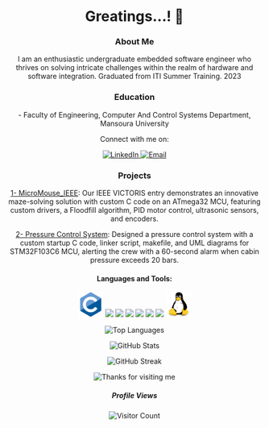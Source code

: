 <h1 align="center"> Greatings...! 👋</h1>



<h3 align="center">About Me</h3>
<p align="center">
I am an enthusiastic undergraduate embedded software engineer who thrives on solving intricate challenges within the realm of hardware and software integration. Graduated from ITI Summer Training. 2023</p>

<h3 align="center">Education</h3>
<p align="center">
  - Faculty of Engineering, Computer And Control Systems Department, Mansoura University
</p>
<p align="center">
  Connect with me on:
</p>
<p align="center">
  <a href="https://linkedin.com/in/hady-abdelhady-b540231a7/" target="_blank">
    <img src="https://raw.githubusercontent.com/rahuldkjain/github-profile-readme-generator/master/src/images/icons/Social/linked-in-alt.svg" alt="LinkedIn" height="30" width="40" />
  </a>
  <a href="mailto:hady011200@gmail.com" target="_blank">
    <img src="https://img.icons8.com/color/48/000000/gmail.png" alt="Email" height="30" width="40" />
  </a>
</p>
<h3 align="center">Projects</h3>
<p align="center">
  <a href="https://github.com/HadyAbdelhady/MicroMouse_IEEE">1- MicroMouse_IEEE</a>: Our IEEE VICTORIS entry demonstrates an innovative maze-solving solution with custom C code on an ATmega32 MCU, featuring custom drivers, a Floodfill algorithm, PID motor control, ultrasonic sensors, and encoders.
</p>
<p align="center">
  <a href="https://github.com/HadyAbdelhady/embedded-deploma/tree/main/first%20term%20projects/Pressure%20Control%20System">2- Pressure Control System</a>:  Designed a pressure control system with a custom startup C code, linker script, makefile, and UML diagrams for STM32F103C6 MCU, alerting the crew with a 60-second alarm when cabin pressure exceeds 20 bars.
</p>

<h4 align="center">Languages and Tools:</h4>
<p align="center">
  <code><img height="50" src="https://raw.githubusercontent.com/devicons/devicon/master/icons/c/c-original.svg"></code>
    <code><img height="50" src="https://upload.wikimedia.org/wikipedia/commons/1/18/ISO_C%2B%2B_Logo.svg"></code>
    <code><img height="50" src="https://upload.wikimedia.org/wikipedia/commons/thumb/c/c3/Python-logo-notext.svg/800px-Python-logo-notext.svg.png"></code>
  <code><img height="50" src="https://www.vectorlogo.zone/logos/git-scm/git-scm-icon.svg"></code>
  <code><img height="50" src="https://user-images.githubusercontent.com/674621/71187801-14e60a80-2280-11ea-94c9-e56576f76baf.png"></code>
  <code><img height="50" src="https://upload.wikimedia.org/wikipedia/commons/thumb/6/69/Notepad%2B%2B_Logo.svg/2367px-Notepad%2B%2B_Logo.svg.png"></code>
  <code><img height="50" src="https://www.devopsschool.com/trainer/assets/images/makefiles-logo.png"></code>
  <code><img height="50" src="https://raw.githubusercontent.com/devicons/devicon/master/icons/linux/linux-original.svg"></code>
</p>

<p align="center">
  <img src="https://github-readme-stats.vercel.app/api/top-langs?username=HadyAbdelhady&show_icons=true&locale=en&layout=compact" alt="Top Languages" />
</p>

<p align="center">
  <img src="https://github-readme-stats.vercel.app/api?username=HadyAbdelhady&show_icons=true&locale=en" alt="GitHub Stats" />
</p>

<p align="center">
  <img src="https://github-readme-streak-stats.herokuapp.com/?user=HadyAbdelhady" alt="GitHub Streak" />
</p>

<div align="center">
  <img height="120" alt="Thanks for visiting me" width="100%" src="https://raw.githubusercontent.com/BrunnerLivio/brunnerlivio/master/images/marquee.svg" />
  <br />
</div>

<h5 align="center">Profile Views</h5>
<div align="center">
  <img src="https://profile-counter.glitch.me/HadyAbdelhady/count.svg" alt="Visitor Count" />
</div>
